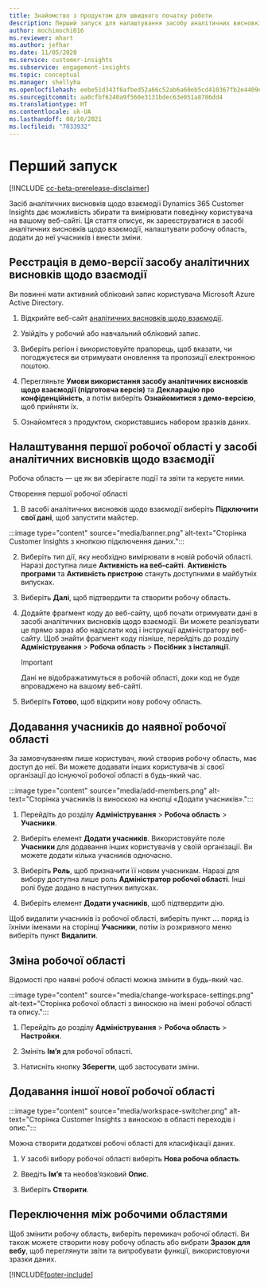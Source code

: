 ```yaml
---
title: Знайомство з продуктом для швидкого початку роботи
description: Перший запуск для налаштування засобу аналітичних висновків щодо взаємодії.
author: mochimochi016
ms.reviewer: mhart
ms.author: jefhar
ms.date: 11/05/2020
ms.service: customer-insights
ms.subservice: engagement-insights
ms.topic: conceptual
ms.manager: shellyha
ms.openlocfilehash: eebe51d343f6afbed52a66c52ab6a60eb5cd410367fb2e4409eb8679f357c91e
ms.sourcegitcommit: aa0cfbf6240a9f560e3131bdec63e051a8786dd4
ms.translationtype: HT
ms.contentlocale: uk-UA
ms.lasthandoff: 08/10/2021
ms.locfileid: "7033932"
---
```

# <a name="first-run-experience"></a>Перший запуск

[!INCLUDE [cc-beta-prerelease-disclaimer](includes/cc-beta-prerelease-disclaimer.md)]

Засіб аналітичних висновків щодо взаємодії Dynamics 365 Customer Insights дає можливість збирати та вимірювати поведінку користувача на вашому веб-сайті. Ця стаття описує, як зареєструватися в засобі аналітичних висновків щодо взаємодії, налаштувати робочу область, додати до неї учасників і внести зміни.

## <a name="sign-up-for-a-demo-of-engagement-insights"></a>Реєстрація в демо-версії засобу аналітичних висновків щодо взаємодії

Ви повинні мати активний обліковий запис користувача Microsoft Azure Active Directory. 

1. Відкрийте веб-сайт [аналітичних висновків щодо взаємодії](https://pi.dynamics.com/). 

1. Увійдіть у робочий або навчальний обліковий запис.

1. Виберіть регіон і використовуйте прапорець, щоб вказати, чи погоджуєтеся ви отримувати оновлення та пропозиції електронною поштою.

1. Перегляньте **Умови використання засобу аналітичних висновків щодо взаємодії (підготовча версія)** та **Декларацію про конфіденційність**, а потім виберіть **Ознайомитися з демо-версією**, щоб прийняти їх.

1. Ознайомтеся з продуктом, скориставшись набором зразків даних. 

## <a name="set-up-your-first-workspace-in-engagement-insights"></a>Налаштування першої робочої області у засобі аналітичних висновків щодо взаємодії

Робоча область — це як ви зберігаєте події та звіти та керуєте ними.

Створення першої робочої області

1. В засобі аналітичних висновків щодо взаємодії виберіть **Підключити свої дані**, щоб запустити майстер. 

:::image type="content" source="media/banner.png" alt-text="Сторінка Customer Insights з кнопкою підключення даних.":::

2. Виберіть тип дії, яку необхідно вимірювати в новій робочій області. Наразі доступна лише **Активність на веб-сайті**. **Активність програми** та **Активність пристрою** стануть доступними в майбутніх випусках.

1. Виберіть **Далі**, щоб підтвердити та створити робочу область.

1. Додайте фрагмент коду до веб-сайту, щоб почати отримувати дані в засобі аналітичних висновків щодо взаємодії. Ви можете реалізувати це прямо зараз або надіслати код і інструкції адміністратору веб-сайту. Щоб знайти фрагмент коду пізніше, перейдіть до розділу **Адміністрування** > **Робоча область** > **Посібник з інсталяції**.

   > [!IMPORTANT]
   > Дані не відображатимуться в робочій області, доки код не буде впроваджено на вашому веб-сайті.

1. Виберіть **Готово**, щоб відкрити нову робочу область. 

## <a name="add-members-to-an-existing-workspace"></a>Додавання учасників до наявної робочої області

За замовчуванням лише користувач, який створив робочу область, має доступ до неї. Ви можете додавати інших користувачів зі своєї організації до існуючої робочої області в будь-який час.

:::image type="content" source="media/add-members.png" alt-text="Сторінка учасників із виноскою на кнопці «Додати учасників».":::

1. Перейдіть до розділу **Адміністрування** > **Робоча область** > **Учасники**.

2. Виберіть елемент **Додати учасників**. Використовуйте поле **Учасники** для додавання інших користувачів у своїй організації. Ви можете додати кілька учасників одночасно.

3. Виберіть **Роль**, щоб призначити її новим учасникам. Наразі для вибору доступна лише роль **Адміністратор робочої області**. Інші ролі буде додано в наступних випусках.

4. Виберіть елемент **Додати учасників**, щоб підтвердити дію.

Щоб видалити учасників із робочої області, виберіть пункт **...** поряд із їхніми іменами на сторінці **Учасники**, потім із розкривного меню виберіть пункт **Видалити**.

## <a name="edit-a-workspace"></a>Зміна робочої області

Відомості про наявні робочі області можна змінити в будь-який час.

:::image type="content" source="media/change-workspace-settings.png" alt-text="Сторінка робочої області з виноскою на імені робочої області та опису.":::

1. Перейдіть до розділу **Адміністрування** > **Робоча область** > **Настройки**.

1. Змініть **Ім’я** для робочої області.

1. Натисніть кнопку **Зберегти**, щоб застосувати зміни.

## <a name="add-another-new-workspace"></a>Додавання іншої нової робочої області

:::image type="content" source="media/workspace-switcher.png" alt-text="Сторінка Customer Insights з виноскою в області переходів і опис.":::

Можна створити додаткові робочі області для класифікації даних.

1. У засобі вибору робочої області виберіть **Нова робоча область**.

1. Введіть **Ім’я** та необов’язковий **Опис**.

1. Виберіть **Створити**.

## <a name="switch-between-workspaces"></a>Переключення між робочими областями

Щоб змінити робочу область, виберіть перемикач робочої області. Ви також можете створити нову робочу область або вибрати **Зразок для вебу**, щоб переглянути звіти та випробувати функції, використовуючи зразки даних. 



[!INCLUDE[footer-include](../includes/footer-banner.md)]